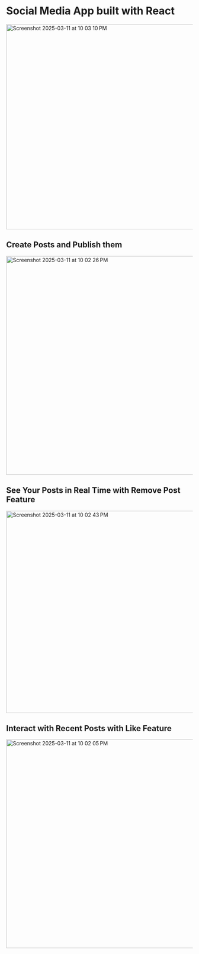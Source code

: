 # Social Media App built with React
<img width="552" alt="Screenshot 2025-03-11 at 10 03 10 PM" src="https://github.com/user-attachments/assets/ab6423f8-ba0a-4ea6-a7ee-5b7c1e3dddf9" />

## Create Posts and Publish them
<img width="589" alt="Screenshot 2025-03-11 at 10 02 26 PM" src="https://github.com/user-attachments/assets/a48a8563-9df7-47a7-b0e2-ef7892e6a467" />

## See Your Posts in Real Time with Remove Post Feature
<img width="544" alt="Screenshot 2025-03-11 at 10 02 43 PM" src="https://github.com/user-attachments/assets/7c14ebbf-8acd-4ccb-9669-81068b2458f8" />

## Interact with Recent Posts with Like Feature
<img width="562" alt="Screenshot 2025-03-11 at 10 02 05 PM" src="https://github.com/user-attachments/assets/a62f2990-a84f-45c1-9ad6-b5e430069903" />
